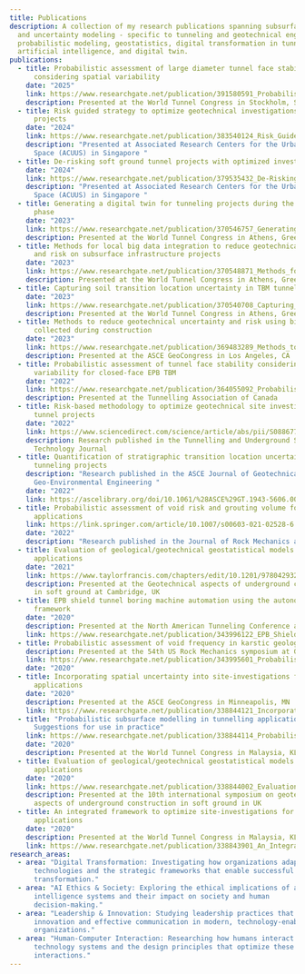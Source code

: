 ```yaml
---
title: Publications
description: A collection of my research publications spanning subsurface risk
  and uncertainty modeling - specific to tunneling and geotechnical engineering,
  probabilistic modeling, geostatistics, digital transformation in tunneling,
  artificial intelligence, and digital twin.
publications:
  - title: Probabilistic assessment of large diameter tunnel face stability
      considering spatial variability
    date: "2025"
    link: https://www.researchgate.net/publication/391580591_Probabilistic_assessment_of_large_diameter_tunnel_face_stability_considering_spatial_variability
    description: Presented at the World Tunnel Congress in Stockholm, Sweden
  - title: Risk guided strategy to optimize geotechnical investigations on tunnel
      projects
    date: "2024"
    link: https://www.researchgate.net/publication/383540124_Risk_Guided_Strategy_to_Optimize_Geotechnical_Investigations_on_Tunnel_Projects
    description: "Presented at Associated Research Centers for the Urban Underground
      Space (ACUUS) in Singapore "
  - title: De-risking soft ground tunnel projects with optimized investigations
    date: "2024"
    link: https://www.researchgate.net/publication/379535432_De-Risking_Soft_Ground_Tunnel_Projects_with_Optimized_Investigations
    description: "Presented at Associated Research Centers for the Urban Underground
      Space (ACUUS) in Singapore "
  - title: Generating a digital twin for tunneling projects during the construction
      phase
    date: "2023"
    link: https://www.researchgate.net/publication/370546757_Generating_a_digital_twin_for_tunneling_projects_during_the_construction_phase
    description: Presented at the World Tunnel Congress in Athens, Greece
  - title: Methods for local big data integration to reduce geotechnical uncertainty
      and risk on subsurface infrastructure projects
    date: "2023"
    link: https://www.researchgate.net/publication/370548871_Methods_for_local_big_data_integration_to_reduce_geotechnical_uncertainty_and_risk_on_subsurface_infrastructure_projects
    description: Presented at the World Tunnel Congress in Athens, Greece
  - title: Capturing soil transition location uncertainty in TBM tunnelling
    date: "2023"
    link: https://www.researchgate.net/publication/370540708_Capturing_soil_transition_location_uncertainty_in_TBM_tunnelling
    description: Presented at the World Tunnel Congress in Athens, Greece
  - title: Methods to reduce geotechnical uncertainty and risk using big data
      collected during construction
    date: "2023"
    link: https://www.researchgate.net/publication/369483289_Methods_to_Reduce_Geotechnical_Uncertainty_and_Risk_Using_Big_Data_Collected_during_Construction
    description: Presented at the ASCE GeoCongress in Los Angeles, CA
  - title: Probabilistic assessment of tunnel face stability considering ground
      variability for closed-face EPB TBM
    date: "2022"
    link: https://www.researchgate.net/publication/364055092_Probabilistic_Assessment_of_Tunnel_Face_Stability_Considering_Ground_Variability_for_Closed-Face_EPB_TBM
    description: Presented at the Tunnelling Association of Canada
  - title: Risk-based methodology to optimize geotechnical site investigations in
      tunnel projects
    date: "2022"
    link: https://www.sciencedirect.com/science/article/abs/pii/S0886779822002292
    description: Research published in the Tunnelling and Underground Space
      Technology Journal
  - title: Quantification of stratigraphic transition location uncertainty for
      tunneling projects
    description: "Research published in the ASCE Journal of Geotechnical and
      Geo-Environmental Engineering "
    date: "2022"
    link: https://ascelibrary.org/doi/10.1061/%28ASCE%29GT.1943-5606.0002815
  - title: Probabilistic assessment of void risk and grouting volume for tunneling
      applications
    link: https://link.springer.com/article/10.1007/s00603-021-02528-6
    date: "2022"
    description: "Research published in the Journal of Rock Mechanics and Rock Engineering "
  - title: Evaluation of geological/geotechnical geostatistical models for tunneling
      applications
    date: "2021"
    link: https://www.taylorfrancis.com/chapters/edit/10.1201/9780429321559-5/evaluation-geological-geotechnical-geostatistical-models-tunneling-applications-gangrade-trainor-guitton-mooney-grasmick
    description: Presented at the Geotechnical aspects of underground construction
      in soft ground at Cambridge, UK
  - title: EPB shield tunnel boring machine automation using the autonomous-vehicle
      framework
    date: "2020"
    description: Presented at the North American Tunneling Conference at Nashville, TN
    link: https://www.researchgate.net/publication/343996122_EPB_Shield_Tunnel_Boring_Machine_Automation_using_the_Autonomous-Vehicle_Framework
  - title: Probabilistic assessment of void frequency in karstic geologic formation
    description: Presented at the 54th US Rock Mechanics symposium at Golden, CO
    link: https://www.researchgate.net/publication/343995601_Probabilistic_Assessment_of_Void_Frequency_in_Karstic_Geologic_Formation
    date: "2020"
  - title: Incorporating spatial uncertainty into site-investigations for tunneling
      applications
    date: "2020"
    description: Presented at the ASCE GeoCongress in Minneapolis, MN
    link: https://www.researchgate.net/publication/338844121_Incorporating_Spatial_Uncertainty_into_Site-Investigations_for_Tunneling_Applications
  - title: "Probabilistic subsurface modelling in tunnelling applications:
      Suggestions for use in practice"
    link: https://www.researchgate.net/publication/338844114_Probabilistic_Subsurface_Modelling_in_Tunnelling_Applications_Suggestions_for_Use_in_Practice
    date: "2020"
    description: Presented at the World Tunnel Congress in Malaysia, KL
  - title: Evaluation of geological/geotechnical geostatistical models for tunneling
      applications
    date: "2020"
    link: https://www.researchgate.net/publication/338844002_Evaluation_of_geologicalgeotechnical_geostatistical_models_for_tunneling_applications
    description: Presented at the 10th international symposium on geotechnical
      aspects of underground construction in soft ground in UK
  - title: An integrated framework to optimize site-investigations for tunneling
      applications
    date: "2020"
    description: Presented at the World Tunnel Congress in Malaysia, KL
    link: https://www.researchgate.net/publication/338843901_An_Integrated_Framework_to_Optimize_Site-Investigations_for_Tunneling_Applications
research_areas:
  - area: "Digital Transformation: Investigating how organizations adapt to digital
      technologies and the strategic frameworks that enable successful
      transformation."
  - area: "AI Ethics & Society: Exploring the ethical implications of artificial
      intelligence systems and their impact on society and human
      decision-making."
  - area: "Leadership & Innovation: Studying leadership practices that foster
      innovation and effective communication in modern, technology-enabled
      organizations."
  - area: "Human-Computer Interaction: Researching how humans interact with
      technology systems and the design principles that optimize these
      interactions."
---
```

